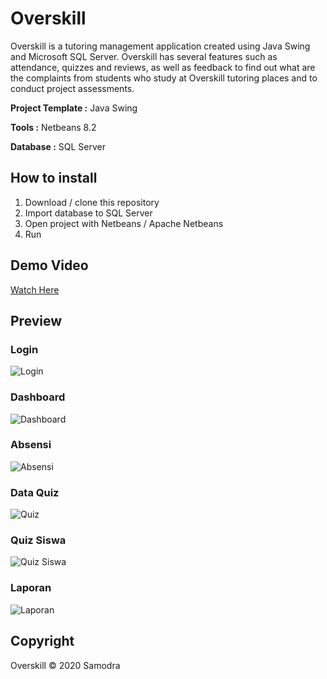 # Overskill
Overskill is a tutoring management application created using Java Swing and Microsoft SQL Server. Overskill has several features such as attendance, quizzes and reviews, as well as feedback to find out what are the complaints from students who study at Overskill tutoring places and to conduct project assessments.

**Project Template :** Java Swing

**Tools :** Netbeans 8.2

**Database :** SQL Server

## How to install
1. Download / clone this repository
2. Import database to SQL Server
3. Open project with Netbeans / Apache Netbeans
4. Run

## Demo Video
<a href="https://drive.google.com/file/d/1k0z3eZyWMkgk3XSKdrRVfLxK0kkk__Um/view?usp=sharing" target="_blank">Watch Here</a>

## Preview ##
### Login ###
![Login](https://i.imgur.com/zx35cCX.png)

### Dashboard ###
![Dashboard](https://i.imgur.com/K99VJKV.png)

### Absensi ###
![Absensi](https://i.imgur.com/4W67Jdh.png)

### Data Quiz ###
![Quiz](https://i.imgur.com/g1Bq4HG.png)

### Quiz Siswa ###
![Quiz Siswa](https://i.imgur.com/zuDqqyY.png)

### Laporan ###
![Laporan](https://i.imgur.com/LikjqIy.png)


## Copyright ##
Overskill © 2020 Samodra
